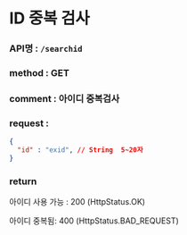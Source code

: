 # ID 중복 검사
### API명 : `/searchid`

### method : GET

### comment : 아이디 중복검사

### request :
~~~json
{
  "id" : "exid", // String  5~20자 
}
~~~

### return
아이디 사용 가능 : 200 (HttpStatus.OK)
                
아이디 중복됨: 400 (HttpStatus.BAD_REQUEST)